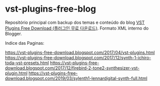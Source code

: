 # vst-plugins-free-blog

Repositório principal com backup dos temas e conteúdo do blog <a href="https://vst-plugins-free-download.blogspot.com">VST Plugins Free Download (플러그인 무료 다운로드)</a>. Formato XML interno do Blogger.

Indice das Paginas:

https://vst-plugins-free-download.blogspot.com/2017/04/vst-plugins.html
https://vst-plugins-free-download.blogspot.com/2017/12/synth-1-ichiro-toda-vst-presets.html
https://vst-plugins-free-download.blogspot.com/2017/12/firebird-2-tone2-synthesizer-vst-plugin.html
https://vst-plugins-free-download.blogspot.com/2019/03/sylenth1-lennardigital-synth-full.html
